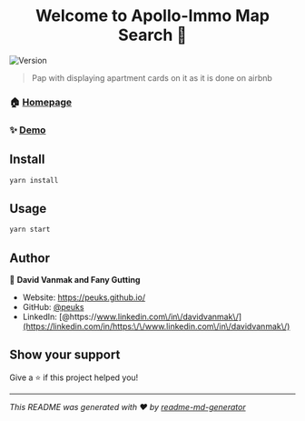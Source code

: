 <h1 align="center">Welcome to Apollo-Immo Map Search 👋</h1>
<p>
  <img alt="Version" src="https://img.shields.io/badge/version-1.2-blue.svg?cacheSeconds=2592000" />
</p>

> Pap with displaying apartment cards on it as it is done on airbnb

### 🏠 [Homepage](https://apollo-immo.fr)

### ✨ [Demo](https://apollo-immo.fr/annonces)

## Install

```sh
yarn install
```

## Usage

```sh
yarn start
```

## Author

👤 **David Vanmak and Fany Gutting**

* Website: https://peuks.github.io/
* GitHub: [@peuks](https://github.com/peuks)
* LinkedIn: [@https:\/\/www.linkedin.com\/in\/davidvanmak\/](https://linkedin.com/in/https:\/\/www.linkedin.com\/in\/davidvanmak\/)

## Show your support

Give a ⭐️ if this project helped you!

***
_This README was generated with ❤️ by [readme-md-generator](https://github.com/kefranabg/readme-md-generator)_